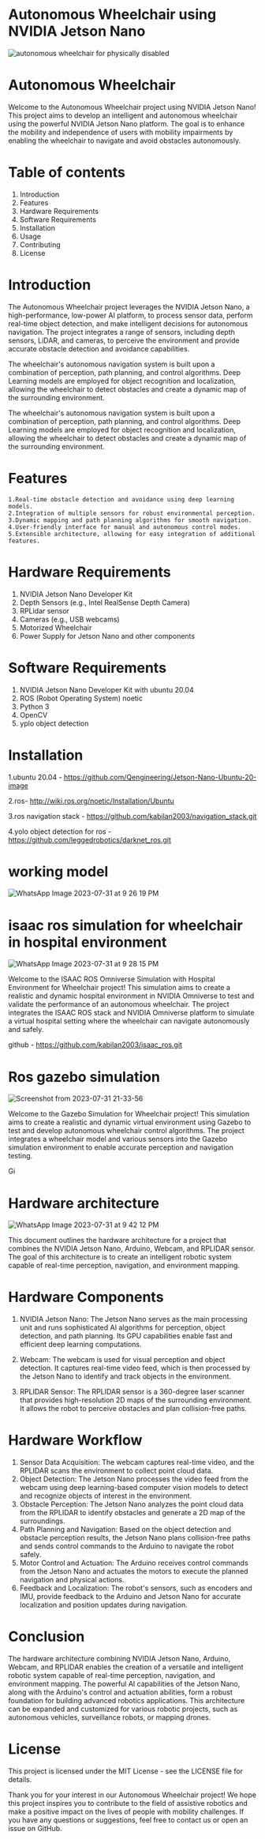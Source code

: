 # Autonomous Wheelchair using NVIDIA Jetson Nano

![autonomous wheelchair for physically disabled](https://github.com/kabilan2003/Autonomous-wheelchair-using-jetson-nano-/assets/109456728/2736da3b-7f93-4251-8bdf-14c2634a4d44)

# Autonomous Wheelchair 


Welcome to the Autonomous Wheelchair project using NVIDIA Jetson Nano! This project aims to develop an intelligent and autonomous wheelchair using the powerful NVIDIA Jetson Nano platform. The goal is to enhance the mobility and independence of users with mobility impairments by enabling the wheelchair to navigate and avoid obstacles autonomously.

# Table of contents 

1. Introduction
2. Features
3. Hardware Requirements
4. Software Requirements
5. Installation
6. Usage
7. Contributing
8. License

# Introduction
The Autonomous Wheelchair project leverages the NVIDIA Jetson Nano, a high-performance, low-power AI platform, to process sensor data, perform real-time object detection, and make intelligent decisions for autonomous navigation. The project integrates a range of sensors, including depth sensors, LiDAR, and cameras, to perceive the environment and provide accurate obstacle detection and avoidance capabilities.

The wheelchair's autonomous navigation system is built upon a combination of perception, path planning, and control algorithms. Deep Learning models are employed for object recognition and localization, allowing the wheelchair to detect obstacles and create a dynamic map of the surrounding environment.

The wheelchair's autonomous navigation system is built upon a combination of perception, path planning, and control algorithms. Deep Learning models are employed for object recognition and localization, allowing the wheelchair to detect obstacles and create a dynamic map of the surrounding environment.

# Features

    1.Real-time obstacle detection and avoidance using deep learning models.
    2.Integration of multiple sensors for robust environmental perception.
    3.Dynamic mapping and path planning algorithms for smooth navigation.
    4.User-friendly interface for manual and autonomous control modes.
    5.Extensible architecture, allowing for easy integration of additional features.

# Hardware Requirements
1. NVIDIA Jetson Nano Developer Kit
2. Depth Sensors (e.g., Intel RealSense Depth Camera)
3. RPLidar sensor
4. Cameras (e.g., USB webcams)
5. Motorized Wheelchair
6. Power Supply for Jetson Nano and other components

# Software Requirements
1. NVIDIA Jetson Nano Developer Kit with ubuntu 20.04
2. ROS (Robot Operating System) noetic
3. Python 3
4. OpenCV
5. yplo object detection

# Installation
1.ubuntu 20.04 - https://github.com/Qengineering/Jetson-Nano-Ubuntu-20-image

2.ros- http://wiki.ros.org/noetic/Installation/Ubuntu

3.ros navigation stack - https://github.com/kabilan2003/navigation_stack.git

4.yolo object detection for ros - https://github.com/leggedrobotics/darknet_ros.git

# working model 

![WhatsApp Image 2023-07-31 at 9 26 19 PM](https://github.com/kabilan2003/navigation_stack/assets/109456728/d93806b2-2dca-43e1-a40d-83de2a9f35fd)

# isaac ros simulation for wheelchair in hospital environment 

![WhatsApp Image 2023-07-31 at 9 28 15 PM](https://github.com/kabilan2003/navigation_stack/assets/109456728/9e29ef4e-07ce-4ec0-bdf9-c6ff70239f03)

Welcome to the ISAAC ROS Omniverse Simulation with Hospital Environment for Wheelchair project! This simulation aims to create a realistic and dynamic hospital environment in NVIDIA Omniverse to test and validate the performance of an autonomous wheelchair. The project integrates the ISAAC ROS stack and NVIDIA Omniverse platform to simulate a virtual hospital setting where the wheelchair can navigate autonomously and safely.

github - https://github.com/kabilan2003/isaac_ros.git


# Ros gazebo simulation 

![Screenshot from 2023-07-31 21-33-56](https://github.com/kabilan2003/navigation_stack/assets/109456728/c008f7f0-fc0a-42ee-8da9-96c7327c00f1)

Welcome to the Gazebo Simulation for Wheelchair project! This simulation aims to create a realistic and dynamic virtual environment using Gazebo to test and develop autonomous wheelchair control algorithms. The project integrates a wheelchair model and various sensors into the Gazebo simulation environment to enable accurate perception and navigation testing.

Gi

# Hardware architecture

![WhatsApp Image 2023-07-31 at 9 42 12 PM](https://github.com/kabilan2003/navigation_stack/assets/109456728/824d9dda-f825-42f0-a677-ab68a82b092a)

This document outlines the hardware architecture for a project that combines the NVIDIA Jetson Nano, Arduino, Webcam, and RPLIDAR sensor. The goal of this architecture is to create an intelligent robotic system capable of real-time perception, navigation, and environment mapping.

# Hardware Components

1. NVIDIA Jetson Nano: The Jetson Nano serves as the main processing unit and runs sophisticated AI algorithms for perception, object detection, and path planning. Its GPU capabilities enable fast and efficient deep learning computations.

2. Webcam: The webcam is used for visual perception and object detection. It captures real-time video feed, which is then processed by the Jetson Nano to identify and track objects in the environment.

3. RPLIDAR Sensor: The RPLIDAR sensor is a 360-degree laser scanner that provides high-resolution 2D maps of the surrounding environment. It allows the robot to perceive obstacles and plan collision-free paths.

# Hardware Workflow

1. Sensor Data Acquisition: The webcam captures real-time video, and the RPLIDAR scans the environment to collect point cloud data.
2. Object Detection: The Jetson Nano processes the video feed from the webcam using deep learning-based computer vision models to detect and recognize objects of interest in the environment.
3. Obstacle Perception: The Jetson Nano analyzes the point cloud data from the RPLIDAR to identify obstacles and generate a 2D map of the surroundings.
4. Path Planning and Navigation: Based on the object detection and obstacle perception results, the Jetson Nano plans collision-free paths and sends control commands to the Arduino to navigate the robot safely.
5. Motor Control and Actuation: The Arduino receives control commands from the Jetson Nano and actuates the motors to execute the planned navigation and physical actions.
6. Feedback and Localization: The robot's sensors, such as encoders and IMU, provide feedback to the Arduino and Jetson Nano for accurate localization and position updates during navigation.

# Conclusion

The hardware architecture combining NVIDIA Jetson Nano, Arduino, Webcam, and RPLIDAR enables the creation of a versatile and intelligent robotic system capable of real-time perception, navigation, and environment mapping. The powerful AI capabilities of the Jetson Nano, along with the Arduino's control and actuation abilities, form a robust foundation for building advanced robotics applications. This architecture can be expanded and customized for various robotic projects, such as autonomous vehicles, surveillance robots, or mapping drones.


# License 

This project is licensed under the MIT License - see the LICENSE file for details.

Thank you for your interest in our Autonomous Wheelchair project! We hope this project inspires you to contribute to the field of assistive robotics and make a positive impact on the lives of people with mobility challenges. If you have any questions or suggestions, feel free to contact us or open an issue on GitHub. 












 






   












